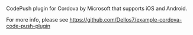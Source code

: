 CodePush plugin for Cordova by Microsoft that supports iOS and Android.

For more info, please see https://github.com/Dellos7/example-cordova-code-push-plugin

